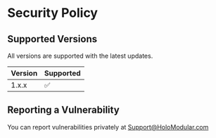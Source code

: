 # Security Policy

## Supported Versions

All versions are supported with the latest updates.

| Version | Supported          |
| ------- | ------------------ |
| 1.x.x   | :white_check_mark: |

## Reporting a Vulnerability

You can report vulnerabilities privately at Support@HoloModular.com


